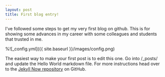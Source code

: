 ```yaml
---
layout: post
title: First blog entry!
---
```


I've followed some steps to get my very first blog on github. This is for showing some advances in my career with some colleagues and students that trusted in me.

%![_config.yml]({{ site.baseurl }}/images/config.png)

The easiest way to make your first post is to edit this one. Go into /_posts/ and update the Hello World markdown file. For more instructions head over to the [Jekyll Now repository](https://github.com/barryclark/jekyll-now) on GitHub.
